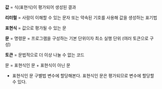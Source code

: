 **값** = 식(표현식)이 평가되어 생성된 결과

**리터럴** = 사람이 이해할 수 있는 문자 또는 약속된 기호를 사용해 값을 생성하는 표기법

**표현식** = 값으로 평가될 수 있는 문

**문** = 명령문 = 프로그램을 구성하는 기본 단위이자 최소 실행 단위 (여러 토큰으로 구성)

**토큰** = 문법적으로 더 이상 나눌 수 없는 코드

문 = 표현식인 문 + 표현식이 아닌 문

- 표현식인 문 구별법
  변수에 할당해본다. 표현식인 문은 평가되므로 변수에 할당할 수 있다.
